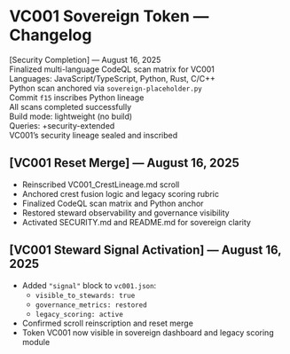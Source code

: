 # VC001 Sovereign Token — Changelog

[Security Completion] — August 16, 2025  
Finalized multi-language CodeQL scan matrix for VC001  
Languages: JavaScript/TypeScript, Python, Rust, C/C++  
Python scan anchored via `sovereign-placeholder.py`  
Commit `f15` inscribes Python lineage  
All scans completed successfully  
Build mode: lightweight (no build)  
Queries: +security-extended  
VC001’s security lineage sealed and inscribed

## [VC001 Reset Merge] — August 16, 2025  
- Reinscribed VC001_CrestLineage.md scroll  
- Anchored crest fusion logic and legacy scoring rubric  
- Finalized CodeQL scan matrix and Python anchor  
- Restored steward observability and governance visibility  
- Activated SECURITY.md and README.md for sovereign clarity  

## [VC001 Steward Signal Activation] — August 16, 2025  
- Added `"signal"` block to `vc001.json`:
  - `visible_to_stewards: true`
  - `governance_metrics: restored`
  - `legacy_scoring: active`
- Confirmed scroll reinscription and reset merge
- Token VC001 now visible in sovereign dashboard and legacy scoring module

